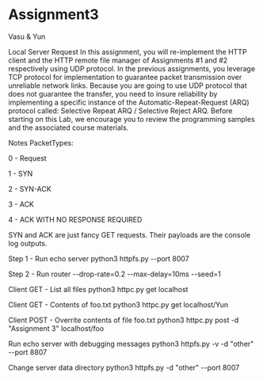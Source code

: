 # Assignment3
 
Vasu & Yun


Local Server Request
In this assignment, you will re-implement the HTTP client and the HTTP remote file manager of Assignments #1 and #2 respectively using UDP protocol. In the previous assignments, you leverage TCP protocol for implementation to guarantee packet transmission over unreliable network links. Because you are going to use UDP protocol that does not guarantee the transfer, you need to insure reliability by implementing a specific instance of the Automatic-Repeat-Request (ARQ) protocol called: Selective Repeat ARQ / Selective Reject ARQ. Before starting on this Lab, we encourage you to review the programming samples and the associated course materials.

Notes
PacketTypes:

0 - Request

1 - SYN

2 - SYN-ACK

3 - ACK

4 - ACK WITH NO RESPONSE REQUIRED

SYN and ACK are just fancy GET requests. Their payloads are the console log outputs.


Step 1 - Run echo server
python3 httpfs.py --port 8007

Step 2 - Run router
--drop-rate=0.2 --max-delay=10ms --seed=1

Client GET - List all files
python3 httpc.py get localhost

Client GET - Contents of foo.txt
python3 httpc.py get localhost/Yun

Client POST - Overrite contents of file foo.txt
python3 httpc.py post -d "Assignment 3" localhost/foo

Run echo server with debugging messages
python3 httpfs.py -v -d "other" --port 8807

Change server data directory
python3 httpfs.py -d "other" --port 8007
